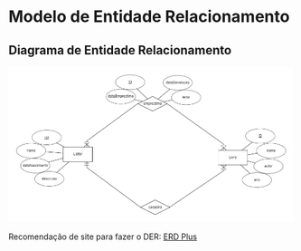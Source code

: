 # Modelo de Entidade Relacionamento

## Diagrama de Entidade Relacionamento

<img src="AcervumDER.png"/>

Recomendação de site para fazer o DER: [ERD Plus](https://erdplus.com/)